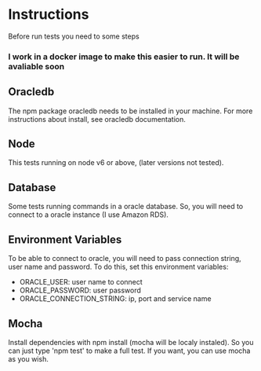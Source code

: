 # Instructions
Before run tests you need to some steps

### I work in a docker image to make this easier to run. It will be avaliable soon ###

## Oracledb
The npm package oracledb needs to be installed in your machine. For more instructions about install, see oracledb documentation.

## Node
This tests running on node v6 or above, (later versions not tested).

## Database
Some tests running commands in a oracle database. So, you will need to connect to a oracle instance (I use Amazon RDS).

## Environment Variables
To be able to connect to oracle, you will need to pass connection string, user name and password. To do this, set this environment variables:

* ORACLE_USER: user name to connect 
* ORACLE_PASSWORD: user password
* ORACLE_CONNECTION_STRING: ip, port and service name

## Mocha
Install dependencies with npm install (mocha will be localy instaled). So you can just type 'npm test' to make a full test. If you want, you can use mocha as you wish.
